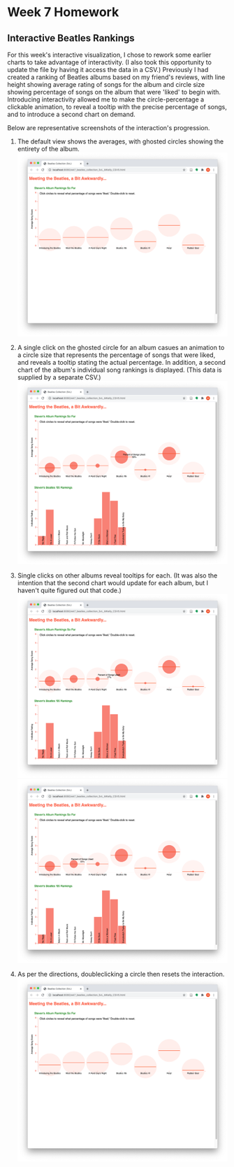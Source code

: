 Week 7 Homework
======================
Interactive Beatles Rankings 
------------------------
For this week's interactive visualization, I chose to rework some earlier charts to take advantage of interactivity. (I also took this opportunity to update the file by having it access the data in a CSV.) Previously I had created a ranking of Beatles albums based on my friend's reviews, with line height showing average rating of songs for the album and circle size showing percentage of songs on the album that were 'liked' to begin with. Introducing interactivity allowed me to make the circle-percentage a clickable animation, to reveal a tooltip with the precise percentage of songs, and to introduce a second chart on demand.

Below are representative screenshots of the interaction's progression.

1. The default view shows the averages, with ghosted circles showing the entirety of the album.
![Wk7_Screenshot_1_MKelly.png](/WK7-Projects/Wk7_Screenshot_1_MKelly.png "MKelly_Beatles_Screenshot1")

2. A single click on the ghosted circle for an album casues an animation to a circle size that represents the percentage of songs that were liked, and reveals a tooltip stating the actual percentage.
In addition, a second chart of the album's individual song rankings is displayed. (This data is supplied by a separate CSV.)
![Wk7_Screenshot_2_MKelly.png](/WK7-Projects/Wk7_Screenshot_2_MKelly.png "MKelly_Beatles_Screenshot2")

3. Single clicks on other albums reveal tooltips for each. (It was also the intention that the second chart would update for each album, but I haven't quite figured out that code.)
![Wk7_Screenshot_3_MKelly.png](/WK7-Projects/Wk7_Screenshot_3_MKelly.png "MKelly_Beatles_Screenshot3")
![Wk7_Screenshot_4_MKelly.png](/WK7-Projects/Wk7_Screenshot_4_MKelly.png "MKelly_Beatles_Screenshot4")

4. As per the directions, doubleclicking a circle then resets the interaction.
![Wk7_Screenshot_5_MKelly.png](/WK7-Projects/Wk7_Screenshot_5_MKelly.png "MKelly_Beatles_Screenshot5")

